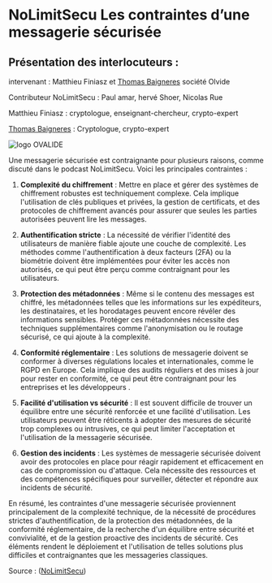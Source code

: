 # NoLimitSecu Les contraintes d’une messagerie sécurisée


## Présentation des interlocuteurs :

intervenant : Matthieu Finiasz et [Thomas Baigneres](https://www.linkedin.com/in/baigneres/) société Olvide 

Contributeur NoLimitSecu : Paul amar, hervé Shoer, Nicolas Rue

Matthieu Finiasz : cryptologue, enseignant-chercheur, crypto-expert

[Thomas Baigneres](https://www.linkedin.com/in/baigneres/) : Cryptologue, crypto-expert

![logo OVALIDE](<https://www.google.com/url?sa=i&url=https%3A%2F%2Ffr.wikipedia.org%2Fwiki%2FOlvid&psig=AOvVaw1_Liz-fKamfZT32VMZ7iZG&ust=1722002156344000&source=images&cd=vfe&opi=89978449&ved=0CBAQjRxqFwoTCID13oaswocDFQAAAAAdAAAAABAE>)

Une messagerie sécurisée est contraignante pour plusieurs raisons, comme discuté dans le podcast NoLimitSecu. Voici les principales contraintes :

1. **Complexité du chiffrement** : Mettre en place et gérer des systèmes de chiffrement robustes est techniquement complexe. Cela implique l'utilisation de clés publiques et privées, la gestion de certificats, et des protocoles de chiffrement avancés pour assurer que seules les parties autorisées peuvent lire les messages.

2. **Authentification stricte** : La nécessité de vérifier l'identité des utilisateurs de manière fiable ajoute une couche de complexité. Les méthodes comme l'authentification à deux facteurs (2FA) ou la biométrie doivent être implémentées pour éviter les accès non autorisés, ce qui peut être perçu comme contraignant pour les utilisateurs.

3. **Protection des métadonnées** : Même si le contenu des messages est chiffré, les métadonnées telles que les informations sur les expéditeurs, les destinataires, et les horodatages peuvent encore révéler des informations sensibles. Protéger ces métadonnées nécessite des techniques supplémentaires comme l'anonymisation ou le routage sécurisé, ce qui ajoute à la complexité.

4. **Conformité réglementaire** : Les solutions de messagerie doivent se conformer à diverses régulations locales et internationales, comme le RGPD en Europe. Cela implique des audits réguliers et des mises à jour pour rester en conformité, ce qui peut être contraignant pour les entreprises et les développeurs .

5. **Facilité d'utilisation vs sécurité** : Il est souvent difficile de trouver un équilibre entre une sécurité renforcée et une facilité d'utilisation. Les utilisateurs peuvent être réticents à adopter des mesures de sécurité trop complexes ou intrusives, ce qui peut limiter l'acceptation et l'utilisation de la messagerie sécurisée.

6. **Gestion des incidents** : Les systèmes de messagerie sécurisée doivent avoir des protocoles en place pour réagir rapidement et efficacement en cas de compromission ou d'attaque. Cela nécessite des ressources et des compétences spécifiques pour surveiller, détecter et répondre aux incidents de sécurité.

En résumé, les contraintes d'une messagerie sécurisée proviennent principalement de la complexité technique, de la nécessité de procédures strictes d'authentification, de la protection des métadonnées, de la conformité réglementaire, de la recherche d'un équilibre entre sécurité et convivialité, et de la gestion proactive des incidents de sécurité. Ces éléments rendent le déploiement et l'utilisation de telles solutions plus difficiles et contraignantes que les messageries classiques.

Source : ([NoLimitSecu](https://www.nolimitsecu.fr/les-contraintes-dune-messagerie-securisee/))